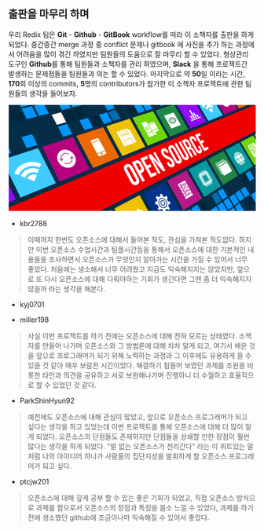 ## 출판을 마무리 하며

 우리 Redix 팀은 **Git** - **Github** - **GitBook** workflow를 따라 이 소책자를 출판을 하게되었다. 중간중간 merge 과정 중 conflict 문제나 gitbook 에 사진을 추가 하는 과정에서 어려움을 많이 겪긴 하였지만 팀원들의 도움으로 잘 마무리 할 수 있었다. 형상관리 도구인 **Github**를 통해 팀원들과 소책자를 관리 하였으며, **Slack** 을 통해 프로젝트간 발생하는 문제점들을 팀원들과 의논 할 수 있었다. 마지막으로 약 **50**일 이라는 시간, **170**회 이상의 commits, **5**명의 contributors가 참가한 이 소책자 프로젝트에 관한 팀원들의 생각을 들어보자.

![](/assets/opensource2.png)

* kbr2788
> 이때까지 한번도 오픈소스에 대해서 들어본 적도, 관심을 가져본 적도없다. 하지만 이번 오픈소스 수업시간과 팀플시간등을 통해서 오픈소스에 대한 기본적인 내용들을 조사하면서 오픈소스가 무엇인지 알아가는 시간을 가질 수 있어서 너무 좋았다. 처음에는 생소해서 너무 어려웠고 지금도 익숙해지지는 않았지만, 앞으로 또 다시 오픈소스에 대해 다뤄야하는 기회가 생긴다면 그땐 좀 더 익숙해지지않을까 라는 생각을 해본다. 

* kyj0701
>

* miller198
> 사실 이번 프로젝트를 하기 전에는 오픈소스에 대해 전혀 모르는 상태였다. 소책자를 만들어 나가며 오픈소스와 그 방법론에 대해 차차 알게 되고, 여기서 배운 것을 앞으로 프로그래머가 되기 위해 노력하는 과정과 그 이후에도 유용하게 쓸 수 있을 것 같아 매우 보람찬 시간이었다. 해결하기 힘들어 보였던 과제를 조원을 비롯한 타인과 의견을 공유하고 서로 보완해나가며 진행하니 더 수월하고 효율적으로 할 수 있었던 것 같다. 

* ParkShinHyun92
> 예전에도 오픈소스에 대해 관심이 많았고, 앞으로 오픈소스 프로그래머가 되고 싶다는 생각을 하고 있었는데 이번 프로젝트를 통해 오픈소스에 대해 더 많이 알게 되었다. 오픈소스의 단점들도 존재하지만 단점들을 상쇄할 만한 장점이 훨씬 많다는 생각을 하게 되었다. "발 없는 오픈소스가 천리간다" 라는 이 위트있는 말 처럼 나의 아이디어 하나가 사람들의 집단지성을 발휘하게 할 오픈소스 프로그래머가 되고 싶다.

* ptcjw201
> 오픈소스에 대해 깊게 공부 할 수 있는 좋은 기회가 되었고, 직접 오픈소스 방식으로 과제를 함으로서 오픈소스의 장점과 특징을 몸소 느낄 수 있었다, 과제를 하기 전에 생소했던 github에 조금이나마 익숙해질 수 있어서 좋았다.
